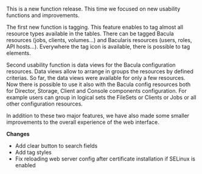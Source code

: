 
This is a new function release. This time we focused on new usability functions and improvements.

The first new function is tagging. This feature enables to tag almost all resource types available
in the tables. There can be tagged Bacula resources (jobs, clients, volumes...) and Bacularis
resources (users, roles, API hosts...). Everywhere the tag icon is available, there is possible to
tag elements.

Second usability function is data views for the Bacula configuration resources. Data views allow to
arrange in groups the resources by defined criterias. So far, the data views were available for only
a few resources. Now there is possible to use it also with the Bacula config resources both for
Director, Storage, Client and Console components configuration. For example users can group in
logical sets the FileSets or Clients or Jobs or all other configuration resources.

In addition to these two major features, we have also made some smaller improvements to the overall
experience of the web interface.


**Changes**

 * Add clear button to search fields
 * Add tag styles
 * Fix reloading web server config after certificate installation if SELinux is enabled

